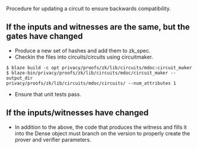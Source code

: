 Procedure for updating a circuit to ensure backwards compatibility.

## If the inputs and witnesses are the same, but the gates have changed

* Produce a new set of hashes and add them to zk_spec.
* Checkin the files into circuits/circuits using circuitmaker.
```
$ blaze build -c opt privacy/proofs/zk/lib/circuits/mdoc:circuit_maker
$ blaze-bin/privacy/proofs/zk/lib/circuits/mdoc/circuit_maker --output_dir
privacy/proofs/zk/lib/circuits/mdoc/circuits/ --num_attributes 1
```

* Ensure that unit tests pass.

## If the inputs/witnesses have changed

* In addition to the above, the code that produces the witness and fills it
into the Dense object must branch on the version to properly create the prover
and verifier parameters.
